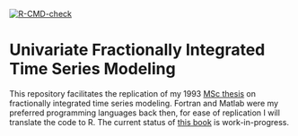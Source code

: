 <!-- badges: start -->
[![R-CMD-check](https://github.com/pjastam/msc-thesis-arfima/actions/workflows/R-CMD-check.yaml/badge.svg)](https://github.com/pjastam/msc-thesis-arfima/actions/workflows/R-CMD-check.yaml)
<!-- badges: end -->
# Univariate Fractionally Integrated Time Series Modeling

This repository facilitates the replication of my 1993 [MSc thesis](http://pietstam.nl/mscthesis/) on fractionally integrated time series modeling. Fortran and Matlab were my preferred programming languages back then, for ease of replication I will translate the code to R. The current status of [this book](https://pietstam.nl/msc-thesis-arfima/) is work-in-progress.
